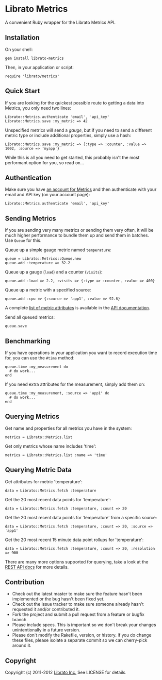 Librato Metrics
=======

A convenient Ruby wrapper for the Librato Metrics API.

## Installation

On your shell:

    gem install librato-metrics

Then, in your application or script:

    require 'librato/metrics'

## Quick Start

If you are looking for the quickest possible route to getting a data into Metrics, you only need two lines:

    Librato::Metrics.authenticate 'email', 'api_key'
    Librato::Metrics.save :my_metric => 42

Unspecified metrics will send a *gauge*, but if you need to send a different metric type or include additional properties, simply use a hash:

    Librato::Metrics.save :my_metric => {:type => :counter, :value => 1002, :source => 'myapp'}

While this is all you need to get started, this probably isn't the most performant option for you, so read on...

## Authentication

Make sure you have [an account for Metrics](https://metrics.librato.com/) and then authenticate with your email and API key (on your account page):

    Librato::Metrics.authenticate 'email', 'api_key'

## Sending Metrics

If you are sending very many metrics or sending them very often, it will be much higher performance to bundle them up and send them in batches. Use `Queue` for this.

Queue up a simple gauge metric named `temperature`:

    queue = Librato::Metrics::Queue.new
    queue.add :temperature => 32.2

Queue up a gauge (`load`) and a counter (`visits`):

    queue.add :load => 2.2, :visits => {:type => :counter, :value => 400}

Queue up a metric with a specified source:

    queue.add :cpu => {:source => 'app1', :value => 92.6}

A complete [list of metric attributes](http://dev.librato.com/v1/metrics) is available in the [API documentation](http://dev.librato.com/v1).

Send all queued metrics:

    queue.save

## Benchmarking

If you have operations in your application you want to record execution time for, you can use the `#time` method:

    queue.time :my_measurement do
      # do work...
    end

If you need extra attributes for the measurement, simply add them on:

    queue.time :my_measurement, :source => 'app1' do
      # do work...
    end

## Querying Metrics

Get name and properties for all metrics you have in the system:

    metrics = Librato::Metrics.list

Get only metrics whose name includes 'time':

    metrics = Librato::Metrics.list :name => 'time'

## Querying Metric Data

Get attributes for metric 'temperature':

    data = Librato::Metrics.fetch :temperature

Get the 20 most recent data points for 'temperature':

    data = Librato::Metrics.fetch :temperature, :count => 20

Get the 20 most recent data points for 'temperature' from a specific source:

    data = Librato::Metrics.fetch :temperature, :count => 20, :source => 'app1'

Get the 20 most recent 15 minute data point rollups for 'temperature':

    data = Librato::Metrics.fetch :temperature, :count => 20, :resolution => 900

There are many more options supported for querying, take a look at the [REST API docs](http://dev.librato.com/v1/get/gauges/:name) for more details.

## Contribution

* Check out the latest master to make sure the feature hasn't been implemented or the bug hasn't been fixed yet.
* Check out the issue tracker to make sure someone already hasn't requested it and/or contributed it.
* Fork the project and submit a pull request from a feature or bugfix branch.
* Please include specs. This is important so we don't break your changes unintentionally in a future version.
* Please don't modify the Rakefile, version, or history. If you do change these files, please isolate a separate commit so we can cherry-pick around it.

## Copyright

Copyright (c) 2011-2012 [Librato Inc.](http://librato.com) See LICENSE for details.